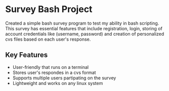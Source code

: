 # Survey Bash Project

Created a simple bash survey program to test my ability in bash scripting. This survey has essential
features that include registration, login, storing of account credentials like (username, password)
and creation of personalized cvs files based on each user's response.

## Key Features
- User-friendly that runs on a terminal
- Stores user's respondes in a cvs format
- Supports multiple users partipating on the survey
- Lightweight and works on any linux system



